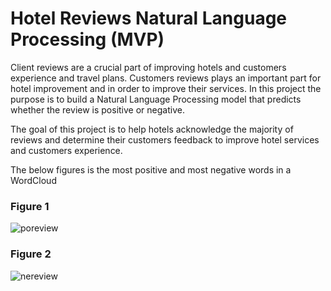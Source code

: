 # Hotel Reviews Natural Language Processing (MVP)
Client reviews are a crucial part of improving hotels and customers experience and travel plans. Customers reviews plays an important part for hotel improvement and in order to improve their services. In this project the purpose is to build a Natural Language Processing model that predicts whether the review is positive or negative.

The goal of this project is to help hotels acknowledge the majority of reviews and determine their customers feedback to improve hotel services and customers experience.

The below figures is the most positive and most negative words in a WordCloud
### Figure 1

![poreview](https://user-images.githubusercontent.com/93079224/147418726-ad80d831-94f0-4cca-b1e3-6d56f9d0c924.png)

### Figure 2


![nereview](https://user-images.githubusercontent.com/93079224/147418729-9d0d5104-ddca-4a31-84be-2e82c3b1e1f2.png)
